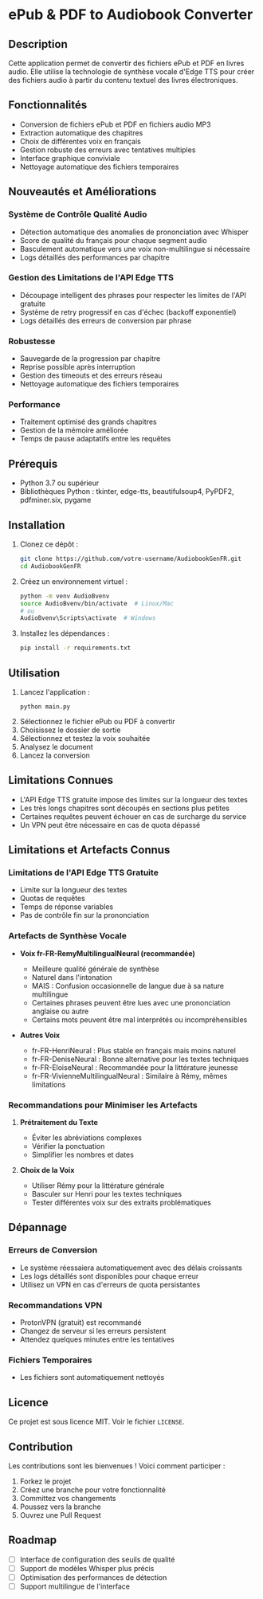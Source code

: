 # ePub & PDF to Audiobook Converter

## Description

Cette application permet de convertir des fichiers ePub et PDF en livres audio. Elle utilise la technologie de synthèse vocale d'Edge TTS pour créer des fichiers audio à partir du contenu textuel des livres électroniques.

## Fonctionnalités

- Conversion de fichiers ePub et PDF en fichiers audio MP3
- Extraction automatique des chapitres
- Choix de différentes voix en français
- Gestion robuste des erreurs avec tentatives multiples
- Interface graphique conviviale
- Nettoyage automatique des fichiers temporaires

## Nouveautés et Améliorations

### Système de Contrôle Qualité Audio
- Détection automatique des anomalies de prononciation avec Whisper
- Score de qualité du français pour chaque segment audio
- Basculement automatique vers une voix non-multilingue si nécessaire
- Logs détaillés des performances par chapitre

### Gestion des Limitations de l'API Edge TTS
- Découpage intelligent des phrases pour respecter les limites de l'API gratuite
- Système de retry progressif en cas d'échec (backoff exponentiel)
- Logs détaillés des erreurs de conversion par phrase

### Robustesse
- Sauvegarde de la progression par chapitre
- Reprise possible après interruption
- Gestion des timeouts et des erreurs réseau
- Nettoyage automatique des fichiers temporaires

### Performance
- Traitement optimisé des grands chapitres
- Gestion de la mémoire améliorée
- Temps de pause adaptatifs entre les requêtes

## Prérequis

- Python 3.7 ou supérieur
- Bibliothèques Python : tkinter, edge-tts, beautifulsoup4, PyPDF2, pdfminer.six, pygame

## Installation

1. Clonez ce dépôt :
   ```bash
   git clone https://github.com/votre-username/AudiobookGenFR.git
   cd AudiobookGenFR
   ```

2. Créez un environnement virtuel :
   ```bash
   python -m venv AudioBvenv
   source AudioBvenv/bin/activate  # Linux/Mac
   # ou
   AudioBvenv\Scripts\activate  # Windows
   ```

3. Installez les dépendances :
   ```bash
   pip install -r requirements.txt
   ```

## Utilisation

1. Lancez l'application :
   ```
   python main.py
   ```
2. Sélectionnez le fichier ePub ou PDF à convertir
3. Choisissez le dossier de sortie
4. Sélectionnez et testez la voix souhaitée
5. Analysez le document
6. Lancez la conversion

## Limitations Connues

- L'API Edge TTS gratuite impose des limites sur la longueur des textes
- Les très longs chapitres sont découpés en sections plus petites
- Certaines requêtes peuvent échouer en cas de surcharge du service
- Un VPN peut être nécessaire en cas de quota dépassé

## Limitations et Artefacts Connus

### Limitations de l'API Edge TTS Gratuite
- Limite sur la longueur des textes
- Quotas de requêtes
- Temps de réponse variables
- Pas de contrôle fin sur la prononciation

### Artefacts de Synthèse Vocale
- **Voix fr-FR-RemyMultilingualNeural (recommandée)**
  - Meilleure qualité générale de synthèse
  - Naturel dans l'intonation
  - MAIS : Confusion occasionnelle de langue due à sa nature multilingue
  - Certaines phrases peuvent être lues avec une prononciation anglaise ou autre
  - Certains mots peuvent être mal interprétés ou incompréhensibles

- **Autres Voix**
  - fr-FR-HenriNeural : Plus stable en français mais moins naturel
  - fr-FR-DeniseNeural : Bonne alternative pour les textes techniques
  - fr-FR-EloiseNeural : Recommandée pour la littérature jeunesse
  - fr-FR-VivienneMultilingualNeural : Similaire à Rémy, mêmes limitations

### Recommandations pour Minimiser les Artefacts
1. **Prétraitement du Texte**
   - Éviter les abréviations complexes
   - Vérifier la ponctuation
   - Simplifier les nombres et dates

2. **Choix de la Voix**
   - Utiliser Rémy pour la littérature générale
   - Basculer sur Henri pour les textes techniques
   - Tester différentes voix sur des extraits problématiques

## Dépannage

### Erreurs de Conversion
- Le système réessaiera automatiquement avec des délais croissants
- Les logs détaillés sont disponibles pour chaque erreur
- Utilisez un VPN en cas d'erreurs de quota persistantes

### Recommandations VPN
- ProtonVPN (gratuit) est recommandé
- Changez de serveur si les erreurs persistent
- Attendez quelques minutes entre les tentatives

### Fichiers Temporaires
- Les fichiers sont automatiquement nettoyés

## Licence

Ce projet est sous licence MIT. Voir le fichier `LICENSE`.

## Contribution

Les contributions sont les bienvenues ! Voici comment participer :

1. Forkez le projet
2. Créez une branche pour votre fonctionnalité
3. Committez vos changements
4. Poussez vers la branche
5. Ouvrez une Pull Request

## Roadmap

- [ ] Interface de configuration des seuils de qualité
- [ ] Support de modèles Whisper plus précis
- [ ] Optimisation des performances de détection
- [ ] Support multilingue de l'interface

